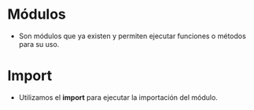 # Módulos
- Son módulos que ya existen y permiten ejecutar funciones o métodos para su uso.

# Import 
- Utilizamos el **import** para ejecutar la importación del módulo.